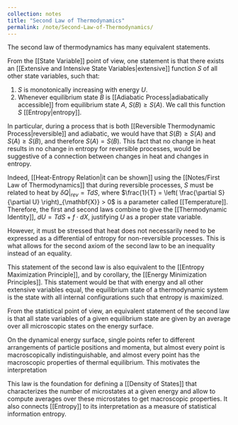 ```yaml
---
collection: notes
title: "Second Law of Thermodynamics"
permalink: /note/Second-Law-of-Thermodynamics/
---
```

The second law of thermodynamics has many equivalent statements.

From the [[State Variable]] point of view, one statement is that there exists an [[Extensive and Intensive State Variables|extensive]] function $S$ of all other state variables, such that:
1. $S$ is monotonically increasing with energy $U$.
2. Whenever equilibrium state $B$ is [[Adiabatic Process|adiabatically accessible]] from equilibrium state $A$, $S(B) \geq S(A)$.
We call this function $S$ [[Entropy|entropy]].

In particular, during a process that is both [[Reversible Thermodynamic Process|reversible]] and adiabatic, we would have that $S(B) \geq S(A)$ and $S(A) \geq S(B)$, and therefore $S(A) = S(B)$. This fact that no change in heat results in no change in entropy for reversible processes, would be suggestive of a connection between changes in heat and changes in entropy.

Indeed, [[Heat-Entropy Relation|it can be shown]] using the [[Notes/First Law of Thermodynamics]] that during reversible processes, $S$ must be related to heat by $\delta Q|_{rev} = T dS$, where $\frac{1}{T} = \left( \frac{\partial S}{\partial U} \right)_{\mathbf{X}} > 0$ is a parameter called [[Temperature]]. Therefore, the first and second laws combine to give the [[Thermodynamic Identity]], $dU = T dS + f \cdot dX$, justifying $U$ as a proper state variable.

However, it must be stressed that heat does not necessarily need to be expressed as a differential of entropy for non-reversible processes. This is what allows for the second axiom of the second law to be an inequality instead of an equality.

This statement of the second law is also equivalent to the [[Entropy Maximization Principle]], and by corollary, the [[Energy Minimization Principles]]. This statement would be that with energy and all other extensive variables equal, the equilibrium state of a thermodynamic system is the state with all internal configurations such that entropy is maximized. 

From the statistical point of view, an equivalent statement of the second law is that all state variables of a given equilibrium state are given by an average over all microscopic states on the energy surface.

On the dynamical energy surface, single points refer to different arrangements of particle positions and momenta, but almost every point is macroscopically indistinguishable, and almost every point has the macroscopic properties of thermal equilibrium. This motivates the interpretation 

This law is the foundation for defining a [[Density of States]] that characterizes the number of microstates at a given energy and allow to compute averages over these microstates to get macroscopic properties. It also connects [[Entropy]] to its interpretation as a measure of statistical information entropy.